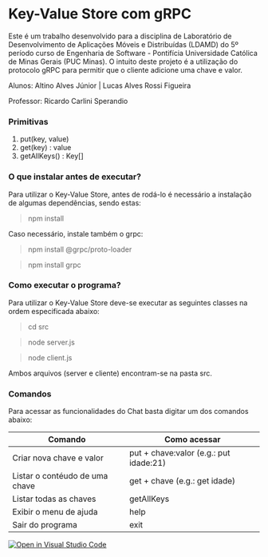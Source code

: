 # Key-Value Store com gRPC

Este é um trabalho desenvolvido para a disciplina de Laboratório de Desenvolvimento de Aplicações Móveis e Distribuídas (LDAMD) do 5º período curso de Engenharia de Software - Pontifícia Universidade Católica de Minas Gerais (PUC Minas). O intuito deste projeto é a utilização do protocolo gRPC para permitir que o cliente adicione uma chave e valor.

Alunos: Altino Alves Júnior | Lucas Alves Rossi Figueira
 
 Professor: Ricardo Carlini Sperandio

### Primitivas

1. put(key, value)
2. get(key) : value
3. getAllKeys() : Key[]

### O que instalar antes de executar?

Para utilizar o Key-Value Store, antes de rodá-lo é necessário a instalação de algumas dependências, sendo estas:
>
> npm install
>

Caso necessário, instale também o grpc:
>
> npm install @grpc/proto-loader

>
> npm install grpc
>

### Como executar o programa?

Para utilizar o Key-Value Store deve-se executar as seguintes classes na ordem especificada abaixo:
>
> cd src
>

>
> node server.js
>

>
> node client.js
>

Ambos arquivos (server e cliente) encontram-se na pasta src.

### Comandos

Para acessar as funcionalidades do Chat basta digitar um dos comandos abaixo:

| Comando                  | Como acessar                                                                     |
|--------------------------|----------------------------------------------------------------------------------|
| Criar nova chave e valor | put + chave:valor (e.g.: put idade:21) |
| Listar o contéudo de uma chave| get + chave (e.g.: get idade) |
| Listar todas as chaves    | getAllKeys |
| Exibir o menu de ajuda | help |
| Sair do programa | exit |

[![Open in Visual Studio Code](https://classroom.github.com/assets/open-in-vscode-f059dc9a6f8d3a56e377f745f24479a46679e63a5d9fe6f495e02850cd0d8118.svg)](https://classroom.github.com/online_ide?assignment_repo_id=5833223&assignment_repo_type=AssignmentRepo)
